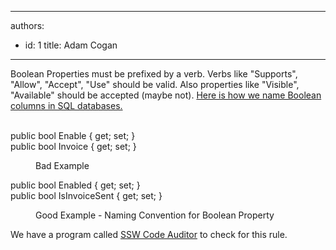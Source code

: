 

---
authors:
  - id: 1
    title: Adam Cogan
---




<span class='intro'> Boolean Properties must be prefixed by a verb. Verbs like &quot;Supports&quot;, &quot;Allow&quot;, &quot;Accept&quot;, &quot;Use&quot; should be valid. Also properties like &quot;Visible&quot;, &quot;Available&quot; should be accepted (maybe not).&#160;<a href="https&#58;//www.ssw.com.au/ssw/Standards/Rules/RulestoBetterSQLServerdatabases.aspx#BitFields">Here is how we name Boolean columns in SQL databases.</a><br><br> </span>

<p class="ssw15-rteElement-CodeArea">public&#160;bool&#160;Enable &#123; get; set; &#125;<br>public bool&#160;Invoice &#123; get; set; &#125;<br></p><dd class="ssw15-rteElement-FigureBad">Bad Example <br></dd><p class="ssw15-rteElement-CodeArea">public&#160;bool&#160;Enabled&#160;&#123;&#160;get;&#160;set;&#160;&#125;<br>public bool IsInvoiceSent &#123; get; set; &#125;<br></p><dd class="ssw15-rteElement-FigureGood">Good Example -&#160;Naming Convention for Boolean Property<br></dd><p class="ssw15-rteElement-YellowBorderBox">We have a program called&#160;<a href="https&#58;//www.ssw.com.au/ssw/CodeAuditor/">SSW Code Auditor</a>&#160;to check for this rule.​<br></p>



